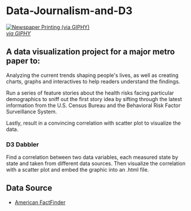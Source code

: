 # Data-Journalism-and-D3

<a target='_blank' href="https://giphy.com/gifs/newspaper-press-v2xIous7mnEYg"><img alt='Newspaper Printing (via GIPHY)' src="http://i.giphy.com/v2xIous7mnEYg.gif" /> <br><em>via GIPHY</em></a>

## A data visualization project for a major metro paper to:

Analyzing the current trends shaping people's lives, as well as creating charts, graphs and interactives to help readers understand the findings.

Run a series of feature stories about the health risks facing particular demographics to sniff out the first story idea by sifting through the latest information from the U.S. Census Bureau and the Behavioral Risk Factor Surveillance System.

Lastly, result in a convincing correlation with scatter plot to visualize the data.

### D3 Dabbler
Find a correlation between two data variables, each measured state by state and taken from different data sources. Then visualize the correlation with a scatter plot and embed the graphic into an .html file.

## Data Source
* [American FactFinder](http://factfinder.census.gov/faces/nav/jsf/pages/searchresults.xhtml)
